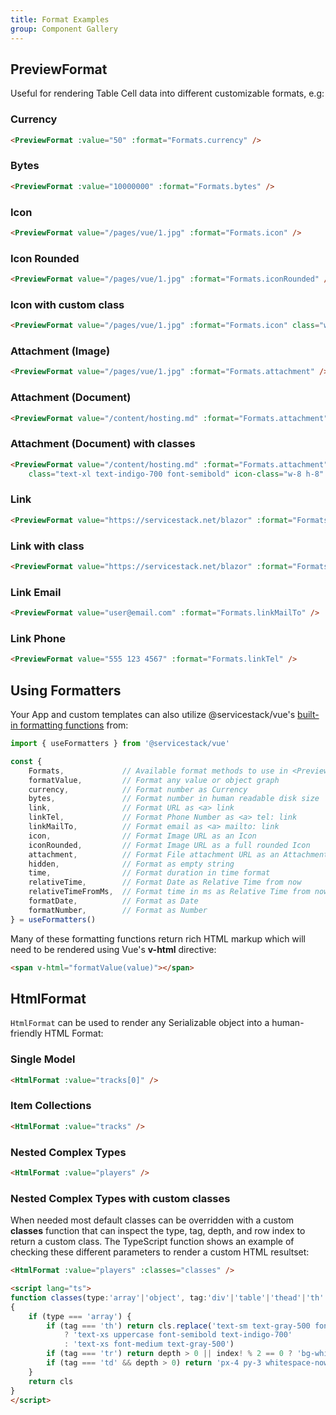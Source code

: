 ```yaml
---
title: Format Examples
group: Component Gallery
---
```


<api-reference component="PreviewFormat"></api-reference>
## PreviewFormat

Useful for rendering Table Cell data into different customizable formats, e.g:

### Currency

```html
<PreviewFormat :value="50" :format="Formats.currency" />
```
<div class="not-prose">
<preview-format :value="50" :format="Formats.currency"></preview-format>
</div>

### Bytes

```html
<PreviewFormat :value="10000000" :format="Formats.bytes" />
```
<div class="not-prose">
<preview-format :value="10000000" :format="Formats.bytes"></preview-format>
</div>

### Icon

```html
<PreviewFormat value="/pages/vue/1.jpg" :format="Formats.icon" />
```
<div class="not-prose">
<preview-format value="/pages/vue/1.jpg" :format="Formats.icon"></preview-format>
</div>

### Icon Rounded

```html
<PreviewFormat value="/pages/vue/1.jpg" :format="Formats.iconRounded" />
```
<div class="not-prose">
<preview-format value="/pages/vue/1.jpg" :format="Formats.iconRounded"></preview-format>
</div>

### Icon with custom class

```html
<PreviewFormat value="/pages/vue/1.jpg" :format="Formats.icon" class="w-40 h-40 rounded-full" />
```
<div class="not-prose">
<preview-format value="/pages/vue/1.jpg" :format="Formats.icon" class="not-prose w-40 h-40 rounded-full"></preview-format>
</div>

### Attachment (Image)

```html
<PreviewFormat value="/pages/vue/1.jpg" :format="Formats.attachment" />
```
<div class="not-prose">
<preview-format value="/pages/vue/1.jpg" :format="Formats.attachment"></preview-format>
</div>

### Attachment (Document)

```html
<PreviewFormat value="/content/hosting.md" :format="Formats.attachment" />
```
<div class="not-prose">
<preview-format value="/content/hosting.md" :format="Formats.attachment"></preview-format>
</div>

### Attachment (Document) with classes

```html
<PreviewFormat value="/content/hosting.md" :format="Formats.attachment" 
    class="text-xl text-indigo-700 font-semibold" icon-class="w-8 h-8" />
```
<div class="not-prose">
<preview-format value="/content/hosting.md" :format="Formats.attachment" class="text-xl text-indigo-700 font-semibold" icon-class="w-8 h-8"></preview-format>
</div>

### Link

```html
<PreviewFormat value="https://servicestack.net/blazor" :format="Formats.link" />
```
<div class="not-prose">
<preview-format value="https://servicestack.net/blazor" :format="Formats.link"></preview-format>
</div>

### Link with class

```html
<PreviewFormat value="https://servicestack.net/blazor" :format="Formats.link" class="text-xl font-semibold" />
```
<div class="not-prose">
<preview-format value="https://servicestack.net/blazor" :format="Formats.link" class="not-prose text-xl font-semibold"></preview-format>
</div>

### Link Email

```html
<PreviewFormat value="user@email.com" :format="Formats.linkMailTo" />
```
<div class="not-prose">
<preview-format value="user@email.com" :format="Formats.linkMailTo"></preview-format>
</div>

### Link Phone

```html
<PreviewFormat value="555 123 4567" :format="Formats.linkTel" />
```
<div class="not-prose">
<preview-format value="555 123 4567" :format="Formats.linkTel"></preview-format>
</div>

## Using Formatters

Your App and custom templates can also utilize @servicestack/vue's [built-in formatting functions](/vue/use-formatters) from:

```js
import { useFormatters } from '@servicestack/vue'

const {
    Formats,             // Available format methods to use in <PreviewFormat />
    formatValue,         // Format any value or object graph
    currency,            // Format number as Currency
    bytes,               // Format number in human readable disk size
    link,                // Format URL as <a> link
    linkTel,             // Format Phone Number as <a> tel: link
    linkMailTo,          // Format email as <a> mailto: link
    icon,                // Format Image URL as an Icon
    iconRounded,         // Format Image URL as a full rounded Icon
    attachment,          // Format File attachment URL as an Attachment
    hidden,              // Format as empty string
    time,                // Format duration in time format
    relativeTime,        // Format Date as Relative Time from now
    relativeTimeFromMs,  // Format time in ms as Relative Time from now
    formatDate,          // Format as Date
    formatNumber,        // Format as Number
} = useFormatters()
```

Many of these formatting functions return rich HTML markup which will need to be rendered using Vue's **v-html** directive:

```html
<span v-html="formatValue(value)"></span>
```

<api-reference component="HtmlFormat"></api-reference>
## HtmlFormat

`HtmlFormat` can be used to render any Serializable object into a human-friendly HTML Format:

### Single Model

```html
<HtmlFormat :value="tracks[0]" />
```
<div class="not-prose max-w-screen-sm">
    <html-format :value="tracks[0]"></html-format>
</div>

### Item Collections

```html
<HtmlFormat :value="tracks" />
```
<div class="not-prose max-w-screen-sm">
    <html-format :value="tracks"></html-format>
</div>

### Nested Complex Types

```html
<HtmlFormat :value="players" />
```
<div class="not-prose">
<html-format :value="players"></html-format>
</div>

### Nested Complex Types with custom classes

When needed most default classes can be overridden with a custom **classes** function that can inspect the
type, tag, depth, and row index to return a custom class. The TypeScript function shows an example of checking
these different parameters to render a custom HTML resultset:

```html
<HtmlFormat :value="players" :classes="classes" />

<script lang="ts">
function classes(type:'array'|'object', tag:'div'|'table'|'thead'|'th'|'tr'|'td',depth:number,cls:string,index?:number)
{
    if (type === 'array') {
        if (tag === 'th') return cls.replace('text-sm text-gray-500 font-medium',' ') + (depth === 0 
            ? 'text-xs uppercase font-semibold text-indigo-700'
            : 'text-xs font-medium text-gray-500')
        if (tag === 'tr') return depth > 0 || index! % 2 == 0 ? 'bg-white' : 'bg-yellow-50'
        if (tag === 'td' && depth > 0) return 'px-4 py-3 whitespace-nowrap text-xs'
    }
    return cls
}
</script>
```
<div class="not-prose">
<html-format :value="players" :classes="classes"></html-format>
</div>